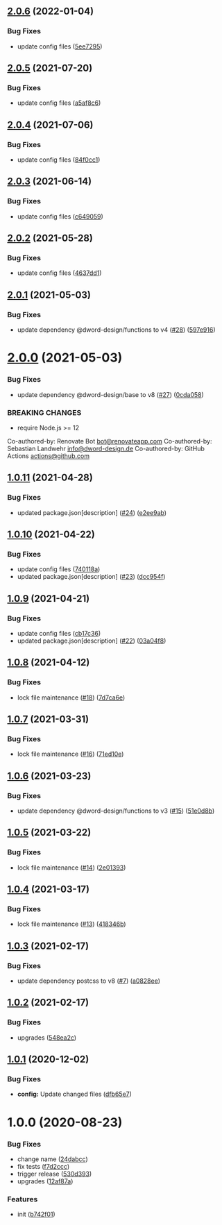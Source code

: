 ## [2.0.6](https://github.com/dword-design/postcss-vertical-rhythm/compare/v2.0.5...v2.0.6) (2022-01-04)


### Bug Fixes

* update config files ([5ee7295](https://github.com/dword-design/postcss-vertical-rhythm/commit/5ee729507381bde6b9e99a73495d7613e902dfe5))

## [2.0.5](https://github.com/dword-design/postcss-vertical-rhythm/compare/v2.0.4...v2.0.5) (2021-07-20)


### Bug Fixes

* update config files ([a5af8c6](https://github.com/dword-design/postcss-vertical-rhythm/commit/a5af8c6ab9ff1c6a485eb3912c5a43ec99e7da03))

## [2.0.4](https://github.com/dword-design/postcss-vertical-rhythm/compare/v2.0.3...v2.0.4) (2021-07-06)


### Bug Fixes

* update config files ([84f0cc1](https://github.com/dword-design/postcss-vertical-rhythm/commit/84f0cc113e03609c91711feba0fb219ba20e4412))

## [2.0.3](https://github.com/dword-design/postcss-vertical-rhythm/compare/v2.0.2...v2.0.3) (2021-06-14)


### Bug Fixes

* update config files ([c649059](https://github.com/dword-design/postcss-vertical-rhythm/commit/c6490596764df94b186fe14541330448b02b5358))

## [2.0.2](https://github.com/dword-design/postcss-vertical-rhythm/compare/v2.0.1...v2.0.2) (2021-05-28)


### Bug Fixes

* update config files ([4637dd1](https://github.com/dword-design/postcss-vertical-rhythm/commit/4637dd157e6288a8c66e5635318e134c3a7045fe))

## [2.0.1](https://github.com/dword-design/postcss-vertical-rhythm/compare/v2.0.0...v2.0.1) (2021-05-03)


### Bug Fixes

* update dependency @dword-design/functions to v4 ([#28](https://github.com/dword-design/postcss-vertical-rhythm/issues/28)) ([597e916](https://github.com/dword-design/postcss-vertical-rhythm/commit/597e916b3a631e3cfa004b290c67f07f55f4c070))

# [2.0.0](https://github.com/dword-design/postcss-vertical-rhythm/compare/v1.0.11...v2.0.0) (2021-05-03)


### Bug Fixes

* update dependency @dword-design/base to v8 ([#27](https://github.com/dword-design/postcss-vertical-rhythm/issues/27)) ([0cda058](https://github.com/dword-design/postcss-vertical-rhythm/commit/0cda058f05c625ed904198148df13251adcdcf75))


### BREAKING CHANGES

* require Node.js >= 12

Co-authored-by: Renovate Bot <bot@renovateapp.com>
Co-authored-by: Sebastian Landwehr <info@dword-design.de>
Co-authored-by: GitHub Actions <actions@github.com>

## [1.0.11](https://github.com/dword-design/postcss-vertical-rhythm/compare/v1.0.10...v1.0.11) (2021-04-28)


### Bug Fixes

* updated package.json[description] ([#24](https://github.com/dword-design/postcss-vertical-rhythm/issues/24)) ([e2ee9ab](https://github.com/dword-design/postcss-vertical-rhythm/commit/e2ee9ab4be00832b4a32d3c4ef4326f38d914941))

## [1.0.10](https://github.com/dword-design/postcss-vertical-rhythm/compare/v1.0.9...v1.0.10) (2021-04-22)


### Bug Fixes

* update config files ([740118a](https://github.com/dword-design/postcss-vertical-rhythm/commit/740118af5d32bd21039b28967d0ee62c59851b6a))
* updated package.json[description] ([#23](https://github.com/dword-design/postcss-vertical-rhythm/issues/23)) ([dcc954f](https://github.com/dword-design/postcss-vertical-rhythm/commit/dcc954f954ffa1aae0da1d9397421cd2a33d895f))

## [1.0.9](https://github.com/dword-design/postcss-vertical-rhythm/compare/v1.0.8...v1.0.9) (2021-04-21)


### Bug Fixes

* update config files ([cb17c36](https://github.com/dword-design/postcss-vertical-rhythm/commit/cb17c360e61a0e8ad0da0b7693e114baccfe0481))
* updated package.json[description] ([#22](https://github.com/dword-design/postcss-vertical-rhythm/issues/22)) ([03a04f8](https://github.com/dword-design/postcss-vertical-rhythm/commit/03a04f89b13173979eb9e7a79dc6a200bc58d51c))

## [1.0.8](https://github.com/dword-design/postcss-vertical-rhythm/compare/v1.0.7...v1.0.8) (2021-04-12)


### Bug Fixes

* lock file maintenance ([#18](https://github.com/dword-design/postcss-vertical-rhythm/issues/18)) ([7d7ca6e](https://github.com/dword-design/postcss-vertical-rhythm/commit/7d7ca6e1e0d3230c32013978f2f4ac0ac33d0851))

## [1.0.7](https://github.com/dword-design/postcss-vertical-rhythm/compare/v1.0.6...v1.0.7) (2021-03-31)


### Bug Fixes

* lock file maintenance ([#16](https://github.com/dword-design/postcss-vertical-rhythm/issues/16)) ([71ed10e](https://github.com/dword-design/postcss-vertical-rhythm/commit/71ed10e6d4460c81f63de28d1eb3ee754d8bdfa9))

## [1.0.6](https://github.com/dword-design/postcss-vertical-rhythm/compare/v1.0.5...v1.0.6) (2021-03-23)


### Bug Fixes

* update dependency @dword-design/functions to v3 ([#15](https://github.com/dword-design/postcss-vertical-rhythm/issues/15)) ([51e0d8b](https://github.com/dword-design/postcss-vertical-rhythm/commit/51e0d8b8d963d0d76b5dc687510b361bf355f37c))

## [1.0.5](https://github.com/dword-design/postcss-vertical-rhythm/compare/v1.0.4...v1.0.5) (2021-03-22)


### Bug Fixes

* lock file maintenance ([#14](https://github.com/dword-design/postcss-vertical-rhythm/issues/14)) ([2e01393](https://github.com/dword-design/postcss-vertical-rhythm/commit/2e01393d6b1a0a1653d41766fe32784b10f05546))

## [1.0.4](https://github.com/dword-design/postcss-vertical-rhythm/compare/v1.0.3...v1.0.4) (2021-03-17)


### Bug Fixes

* lock file maintenance ([#13](https://github.com/dword-design/postcss-vertical-rhythm/issues/13)) ([418346b](https://github.com/dword-design/postcss-vertical-rhythm/commit/418346b12abf681af92ff64658a831235d9e7d24))

## [1.0.3](https://github.com/dword-design/postcss-vertical-rhythm/compare/v1.0.2...v1.0.3) (2021-02-17)


### Bug Fixes

* update dependency postcss to v8 ([#7](https://github.com/dword-design/postcss-vertical-rhythm/issues/7)) ([a0828ee](https://github.com/dword-design/postcss-vertical-rhythm/commit/a0828ee173904e44caa4f500a6d8bd286ed61408))

## [1.0.2](https://github.com/dword-design/postcss-vertical-rhythm/compare/v1.0.1...v1.0.2) (2021-02-17)


### Bug Fixes

* upgrades ([548ea2c](https://github.com/dword-design/postcss-vertical-rhythm/commit/548ea2c1f0cf872cad614147d7184c56a836fb97))

## [1.0.1](https://github.com/dword-design/postcss-vertical-rhythm/compare/v1.0.0...v1.0.1) (2020-12-02)


### Bug Fixes

* **config:** Update changed files ([dfb65e7](https://github.com/dword-design/postcss-vertical-rhythm/commit/dfb65e7901cace37e2eac175ed04d49ececf385a))

# 1.0.0 (2020-08-23)


### Bug Fixes

* change name ([24dabcc](https://github.com/dword-design/postcss-vertical-rhythm/commit/24dabcc4d3cfd5d2f5265086c8d732ceceecddc9))
* fix tests ([f7d2ccc](https://github.com/dword-design/postcss-vertical-rhythm/commit/f7d2ccc36a051075bf5f0481e3407c691d077004))
* trigger release ([530d393](https://github.com/dword-design/postcss-vertical-rhythm/commit/530d3936da8cfb85ba3df31e41decec364affc3a))
* upgrades ([12af87a](https://github.com/dword-design/postcss-vertical-rhythm/commit/12af87acab2f0e757b547939341597e4a0718f5f))


### Features

* init ([b742f01](https://github.com/dword-design/postcss-vertical-rhythm/commit/b742f014d0f190e6629459901d878710a14ad1b7))

